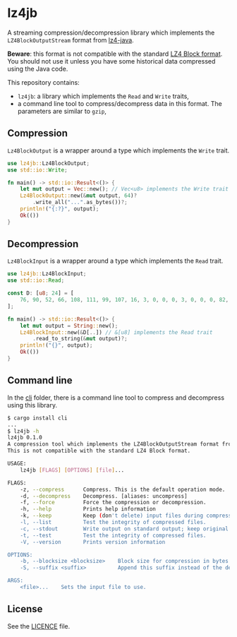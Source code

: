 # lz4jb

A streaming compression/decompression library which implements the `LZ4BlockOutputStream` format from [lz4-java](https://github.com/lz4/lz4-java).

**Beware**: this format is not compatible with the standard [LZ4 Block format](https://github.com/lz4/lz4/blob/dev/doc/lz4_Block_format.md). You should not use it unless you have some historical data compressed using the Java code.

This repository contains:

- `lz4jb`: a library which implements the `Read` and `Write` traits,
- a command line tool to compress/decompress data in this format. The parameters are similar to `gzip`,

## Compression

`Lz4BlockOutput` is a wrapper around a type which implements the `Write` trait.

```rust
use lz4jb::Lz4BlockOutput;
use std::io::Write;

fn main() -> std::io::Result<()> {
    let mut output = Vec::new(); // Vec<u8> implements the Write trait
    Lz4BlockOutput::new(&mut output, 64)?
        .write_all("...".as_bytes())?;
    println!("{:?}", output);
    Ok(())
}
```

## Decompression

`Lz4BlockInput` is a wrapper around a type which implements the `Read` trait.

```rust
use lz4jb::Lz4BlockInput;
use std::io::Read;

const D: [u8; 24] = [
    76, 90, 52, 66, 108, 111, 99, 107, 16, 3, 0, 0, 0, 3, 0, 0, 0, 82, 228, 119, 6, 46, 46, 46,
];

fn main() -> std::io::Result<()> {
    let mut output = String::new();
    Lz4BlockInput::new(&D[..]) // &[u8] implements the Read trait
        .read_to_string(&mut output)?;
    println!("{}", output);
    Ok(())
}
```

## Command line

In the [cli](cli/) folder, there is a command line tool to compress and decompress using this library.

```bash
$ cargo install cli
...
$ lz4jb -h
lz4jb 0.1.0
A compression tool which implements the LZ4BlockOutputStream format from https://github.com/lz4/lz4-java.
This is not compatible with the standard LZ4 Block format.

USAGE:
    lz4jb [FLAGS] [OPTIONS] [file]...

FLAGS:
    -z, --compress      Compress. This is the default operation mode.
    -d, --decompress    Decompress. [aliases: uncompress]
    -f, --force         Force the compression or decompression.
    -h, --help          Prints help information
    -k, --keep          Keep (don't delete) input files during compression or decompression.
    -l, --list          Test the integrity of compressed files.
    -c, --stdout        Write output on standard output; keep original files unchanged.
    -t, --test          Test the integrity of compressed files.
    -V, --version       Prints version information

OPTIONS:
    -b, --blocksize <blocksize>    Block size for compression in bytes (between 64 and 33554432).
    -S, --suffix <suffix>          Append this suffix instead of the default .lz4 for compression.

ARGS:
    <file>...    Sets the input file to use.
```

## License

See the [LICENCE](LICENSE) file.
